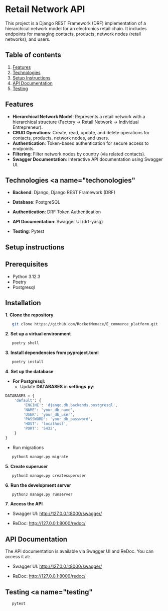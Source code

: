 # Retail Network API

This project is a Django REST Framework (DRF) implementation of a hierarchical network model for an electronics retail chain. It includes endpoints for managing contacts, products, network nodes (retail networks), and users.


## Table of contents

1. [Features](#features)
2. [Technologies](#techonologies)
3. [Setup Instructions](#setup_instructions)
4. [API Documentation](#api_documentation)
5. [Testing](#testing)

## Features <a name="features"></a>

- **Hierarchical Network Model**: Represents a retail network with a hierarchical structure (Factory → Retail Network → Individual Entrepreneur).
- **CRUD Operations**: Create, read, update, and delete operations for contacts, products, network nodes, and users.
- **Authentication**: Token-based authentication for secure access to endpoints.
- **Filtering**: Filter network nodes by country (via related contacts).
- **Swagger Documentation**: Interactive API documentation using Swagger UI.


## Technologies <a name="techonologies"</a>

- **Backend**: Django, Django REST Framework (DRF)

- **Database**: PostgreSQL
- **Authentication**: DRF Token Authentication
- **API Documentation**: Swagger UI (drf-yasg)
- **Testing**: Pytest 


## Setup instructions <a name="setup_instructions"></a>

## Prerequisites
- Python 3.12.3
- Poetry
- Postgresql

## Installation
**1**. **Clone the repository**
```bash
   git clone https://github.com/RocketMenace/E_commerce_platform.git
```
**2**. **Set up a virtual environment**
```bash
   poetry shell
```
**3**. **Install dependencies from pyproject.toml**
```bash
   poetry install
```
**4**. **Set up the database**
- **For Postgresql:**
    - Update **DATABASES** in **settings.py**:

```python 
DATABASES = {
    'default': {
        'ENGINE': 'django.db.backends.postgresql',
        'NAME': 'your_db_name',
        'USER': 'your_db_user',
        'PASSWORD': 'your_db_password',
        'HOST': 'localhost',
        'PORT': '5432',
    }
}
```
- Run migrations
```python
   python3 manage.py migrate
```
**5**. **Create superuser**
```python
   python3 manage.py createsuperuser
```
**6**. **Run the development server**
```python
   python3 manage.py runserver
```
**7**. **Access the API**
- Swagger UI: http://127.0.0.1:8000/swagger/

- ReDoc: http://127.0.0.1:8000/redoc/

## API Documentation <a name="api_documentation"></a>
The API documentation is available via Swagger UI and ReDoc. You can access it at:

- Swagger UI: http://127.0.0.1:8000/swagger/

- ReDoc: http://127.0.0.1:8000/redoc/
## Testing <a name="testing"</a>
```python
   pytest
```